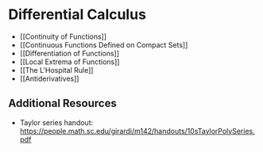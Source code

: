 # Differential Calculus

- [[Continuity of Functions]]
- [[Continuous Functions Defined on Compact Sets]]
- [[Differentiation of Functions]]
- [[Local Extrema of Functions]]
- [[The L'Hospital Rule]]
- [[Antiderivatives]]

## Additional Resources

- Taylor series handout: https://people.math.sc.edu/girardi/m142/handouts/10sTaylorPolySeries.pdf